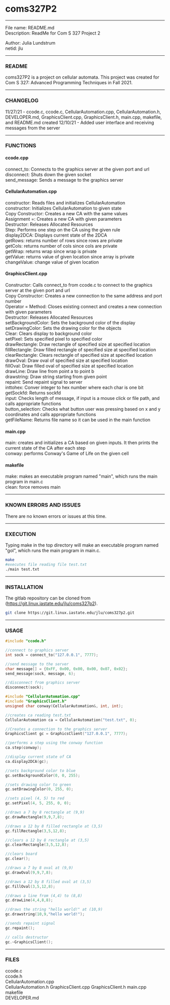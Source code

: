 # coms327P2

-----------------------------------------

File name: README.md  
Description: ReadMe for Com S 327 Project 2  

Author: Julia Lundstrum  
netid: jlu  

-----------------------------------------

### README
coms327P2 is a project on cellular automata. This project was created for Com S 327: Advanced Programming Techniques in Fall 2021.

-----------------------------------------

### CHANGELOG
11/27/21 - ccode.c, ccode.c, CellularAutomation.cpp, CellularAutomation.h, DEVELOPER.md, GraphicsClient.cpp, GraphicsClient.h, main.cpp, makefile, and README.md created
12/10/21 - Added user interface and receiving messages from the server

-----------------------------------------

### FUNCTIONS

#### ccode.cpp
connect_to: Connects to the graphics server at the given port and url   
disconnect: Shuts down the given socket  
send_message: Sends a message to the graphics server  

#### CellularAutomation.cpp
constructor: Reads files and initializes CellularAutomation  
constructor: Initializes CellularAutomation to given state  
Copy Constructor: Creates a new CA with the same values  
Assignment =: Creates a new CA with given parameters  
Destructor: Releases Allocated Resources  
Step: Performs one step on the CA using the given rule  
display2DCA: Displays current state of the 2DCA  
getRows: returns number of rows since rows are private  
getCols: returns number of cols since cols are private  
getWrap: returns wrap since wrap is private  
getValue: returns value of given location since array is private  
changeValue: change value of given location  

#### GraphicsClient.cpp
Constructor: Calls connect_to from ccode.c to connect to the graphics server at the given port and url  
Copy Constructor: Creates a new connection to the same address and port number  
Operator = Method: Closes existing connect and creates a new connection with given parameters  
Destructor: Releases Allocated Resources  
setBackgroundColor: Sets the background color of the display  
setDrawingColor: Sets the drawing color for the objects  
Clear: Clears display to background color  
setPixel: Sets specified pixel to specified color  
drawRectangle: Draw rectangle of specified size at specified location  
fillRectangle: Draw filled rectangle of specified size at specified location  
clearRectangle: Clears rectangle of specified size at specified location  
drawOval: Draw oval of specified size at specified location  
fillOval: Draw filled oval of specified size at specified location  
drawLine: Draw line from point a to point b  
drawstring: Draw string starting from given point  
repaint: Send repaint signal to server  
inttohex: Conver integer to hex number where each char is one bit  
getSockfd: Returns sockfd  
input: Checks length of message, if input is a mouse click or file path, and calls appropriate functions  
button_selection: Checks what button user was pressing based on x and y coordinates and calls appropriate functions  
getFileName: Returns file name so it can be used in the main function

#### main.cpp
main: creates and initializes a CA based on given inputs. It then prints the current state of the CA after each step  
conway: performs Conway's Game of Life on the given cell  

#### makefile
make: makes an executable program named "main", which runs the main program in main.c  
clean: force removes main

-----------------------------------------

### KNOWN ERRORS AND ISSUES
There are no known errors or issues at this time.

-----------------------------------------

### EXECUTION
Typing make in the top directory will make an executable program named "gol", which runs the main program in main.c.

```bash
make
#executes file reading file test.txt
./main test.txt
```

-----------------------------------------

### INSTALLATION
The gitlab repository can be cloned from (https://git.linux.iastate.edu/jlu/coms327p2).

```bash
git clone https://git.linux.iastate.edu/jlu/coms327p2.git
```

-----------------------------------------

### USAGE

```c
#include "ccode.h"

//connect to graphics server
int sock = connect_to("127.0.0.1", 7777);

//send message to the server
char message[] = {0xFF, 0x00, 0x00, 0x00, 0x07, 0x02};
send_message(sock, message, 6);

//disconnect from graphics server
disconnect(sock);
```

```cpp
#include "CellularAutomation.cpp"
#include "GraphicsClient.h"
unsigned char conway(CellularAutomation&, int, int);

//creates ca reading test.txt
CellularAutomation ca = CellularAutomation("test.txt", 0);

//Creates a connection to the graphics server
GraphicsClient gc = GraphicsClient("127.0.0.1", 7777);

//performs a step using the conway function
ca.step(conway);

//display current state of CA
ca.display2DCA(gc);

//sets background color to blue
gc.setBackgroundColor(0, 0, 255);

//sets drawing color to green
gc.setDrawingColor(0, 255, 0);

//sets pixel (4, 5) to red
gc.setPixel(4, 5, 255, 0, 0);

//draws a 7 by 8 rectangle at (9,9)
gc.drawRectangle(9,9,7,8);

//draws a 12 by 8 filled rectangle at (3,5)
gc.fillRectangle(3,5,12,8);

//clears a 12 by 8 rectangle at (3,5)
gc.clearRectangle(3,5,12,8);

//clears board
gc.clear();

//draws a 7 by 8 oval at (9,9)
gc.drawOval(9,9,7,8);

//draws a 12 by 8 filled oval at (3,5)
gc.fillOval(3,5,12,8);

//draws a line from (4,4) to (8,8)
gc.drawLine(4,4,8,8);

//draws the string "hello world!" at (10,9)
gc.drawstring(10,9,"hello world!");

//sends repaint signal
gc.repaint();

// calls destructor
gc.~GraphicsClient();
```

-----------------------------------------

### FILES

ccode.c  
ccode.h  
CellularAutomation.cpp  
CellularAutomation.h
GraphicsClient.cpp
GraphicsClient.h
main.cpp  
makefile  
DEVELOPER.md

